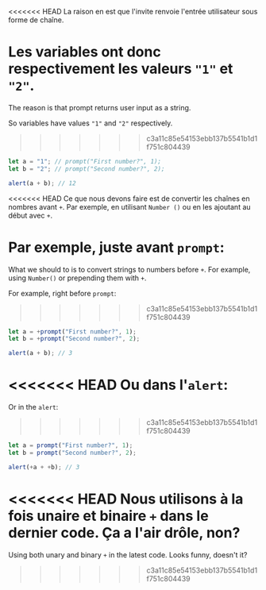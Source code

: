 <<<<<<< HEAD
La raison en est que l'invite renvoie l'entrée utilisateur sous forme de chaîne.

Les variables ont donc respectivement les valeurs `"1"` et `"2"`.
=======
The reason is that prompt returns user input as a string.

So variables have values `"1"` and `"2"` respectively.
>>>>>>> c3a11c85e54153ebb137b5541b1d1f751c804439

```js run
let a = "1"; // prompt("First number?", 1);
let b = "2"; // prompt("Second number?", 2);

alert(a + b); // 12
```

<<<<<<< HEAD
Ce que nous devons faire est de convertir les chaînes en nombres avant `+`. Par exemple, en utilisant `Number ()` ou en les ajoutant au début avec `+`.

Par exemple, juste avant `prompt`:
=======
What we should to is to convert strings to numbers before `+`. For example, using `Number()` or prepending them with `+`.

For example, right before `prompt`:
>>>>>>> c3a11c85e54153ebb137b5541b1d1f751c804439

```js run
let a = +prompt("First number?", 1);
let b = +prompt("Second number?", 2);

alert(a + b); // 3
```

<<<<<<< HEAD
Ou dans l'`alert`:
=======
Or in the `alert`:
>>>>>>> c3a11c85e54153ebb137b5541b1d1f751c804439

```js run
let a = prompt("First number?", 1);
let b = prompt("Second number?", 2);

alert(+a + +b); // 3
```

<<<<<<< HEAD
Nous utilisons à la fois unaire et binaire `+` dans le dernier code. Ça a l'air drôle, non?
=======
Using both unary and binary `+` in the latest code. Looks funny, doesn't it?
>>>>>>> c3a11c85e54153ebb137b5541b1d1f751c804439
